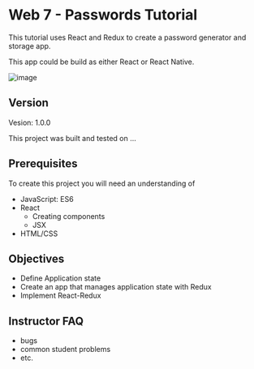 # Web 7 - Passwords Tutorial

This tutorial uses React and Redux to create a password generator and storage app. 

This app could be build as either React or React Native. 

![image](preview.png)

## Version 

Vesion: 1.0.0

This project was built and tested on ...

## Prerequisites

To create this project you will need an understanding of 

- JavaScript: ES6
- React
  - Creating components 
  - JSX
- HTML/CSS

## Objectives 

- Define Application state
- Create an app that manages application state with Redux
- Implement React-Redux

## Instructor FAQ

- bugs
- common student problems 
- etc. 
